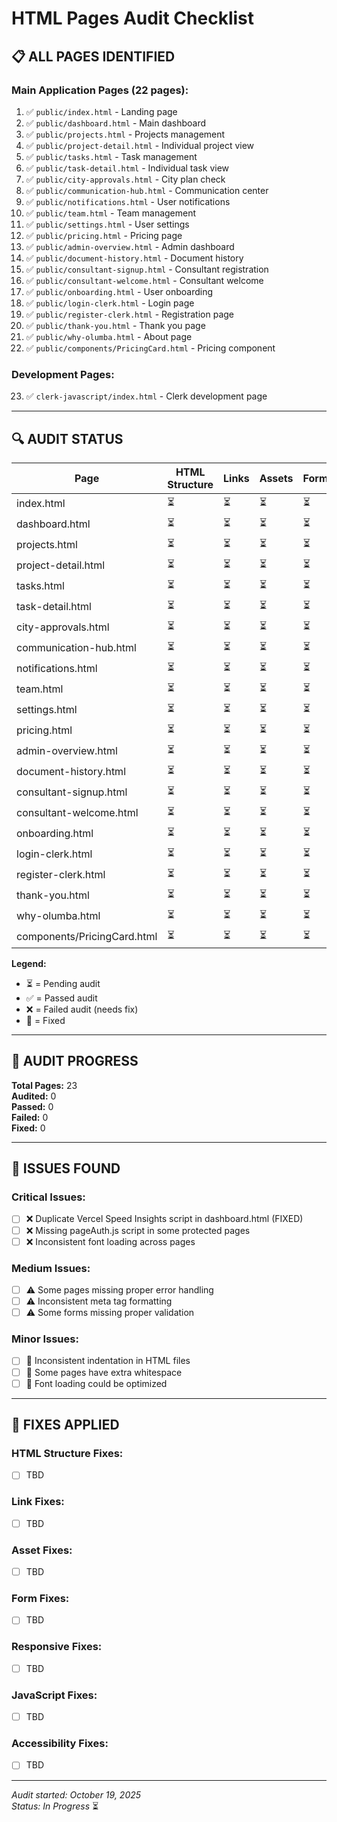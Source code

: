 # HTML Pages Audit Checklist

## 📋 **ALL PAGES IDENTIFIED**

### **Main Application Pages (22 pages):**
1. ✅ `public/index.html` - Landing page
2. ✅ `public/dashboard.html` - Main dashboard
3. ✅ `public/projects.html` - Projects management
4. ✅ `public/project-detail.html` - Individual project view
5. ✅ `public/tasks.html` - Task management
6. ✅ `public/task-detail.html` - Individual task view
7. ✅ `public/city-approvals.html` - City plan check
8. ✅ `public/communication-hub.html` - Communication center
9. ✅ `public/notifications.html` - User notifications
10. ✅ `public/team.html` - Team management
11. ✅ `public/settings.html` - User settings
12. ✅ `public/pricing.html` - Pricing page
13. ✅ `public/admin-overview.html` - Admin dashboard
14. ✅ `public/document-history.html` - Document history
15. ✅ `public/consultant-signup.html` - Consultant registration
16. ✅ `public/consultant-welcome.html` - Consultant welcome
17. ✅ `public/onboarding.html` - User onboarding
18. ✅ `public/login-clerk.html` - Login page
19. ✅ `public/register-clerk.html` - Registration page
20. ✅ `public/thank-you.html` - Thank you page
21. ✅ `public/why-olumba.html` - About page
22. ✅ `public/components/PricingCard.html` - Pricing component

### **Development Pages:**
23. ✅ `clerk-javascript/index.html` - Clerk development page

---

## 🔍 **AUDIT STATUS**

| Page | HTML Structure | Links | Assets | Forms | Responsive | JavaScript | Console Errors | Accessible |
|------|----------------|-------|--------|-------|------------|------------|----------------|------------|
| index.html | ⏳ | ⏳ | ⏳ | ⏳ | ⏳ | ⏳ | ⏳ | ⏳ |
| dashboard.html | ⏳ | ⏳ | ⏳ | ⏳ | ⏳ | ⏳ | ⏳ | ⏳ |
| projects.html | ⏳ | ⏳ | ⏳ | ⏳ | ⏳ | ⏳ | ⏳ | ⏳ |
| project-detail.html | ⏳ | ⏳ | ⏳ | ⏳ | ⏳ | ⏳ | ⏳ | ⏳ |
| tasks.html | ⏳ | ⏳ | ⏳ | ⏳ | ⏳ | ⏳ | ⏳ | ⏳ |
| task-detail.html | ⏳ | ⏳ | ⏳ | ⏳ | ⏳ | ⏳ | ⏳ | ⏳ |
| city-approvals.html | ⏳ | ⏳ | ⏳ | ⏳ | ⏳ | ⏳ | ⏳ | ⏳ |
| communication-hub.html | ⏳ | ⏳ | ⏳ | ⏳ | ⏳ | ⏳ | ⏳ | ⏳ |
| notifications.html | ⏳ | ⏳ | ⏳ | ⏳ | ⏳ | ⏳ | ⏳ | ⏳ |
| team.html | ⏳ | ⏳ | ⏳ | ⏳ | ⏳ | ⏳ | ⏳ | ⏳ |
| settings.html | ⏳ | ⏳ | ⏳ | ⏳ | ⏳ | ⏳ | ⏳ | ⏳ |
| pricing.html | ⏳ | ⏳ | ⏳ | ⏳ | ⏳ | ⏳ | ⏳ | ⏳ |
| admin-overview.html | ⏳ | ⏳ | ⏳ | ⏳ | ⏳ | ⏳ | ⏳ | ⏳ |
| document-history.html | ⏳ | ⏳ | ⏳ | ⏳ | ⏳ | ⏳ | ⏳ | ⏳ |
| consultant-signup.html | ⏳ | ⏳ | ⏳ | ⏳ | ⏳ | ⏳ | ⏳ | ⏳ |
| consultant-welcome.html | ⏳ | ⏳ | ⏳ | ⏳ | ⏳ | ⏳ | ⏳ | ⏳ |
| onboarding.html | ⏳ | ⏳ | ⏳ | ⏳ | ⏳ | ⏳ | ⏳ | ⏳ |
| login-clerk.html | ⏳ | ⏳ | ⏳ | ⏳ | ⏳ | ⏳ | ⏳ | ⏳ |
| register-clerk.html | ⏳ | ⏳ | ⏳ | ⏳ | ⏳ | ⏳ | ⏳ | ⏳ |
| thank-you.html | ⏳ | ⏳ | ⏳ | ⏳ | ⏳ | ⏳ | ⏳ | ⏳ |
| why-olumba.html | ⏳ | ⏳ | ⏳ | ⏳ | ⏳ | ⏳ | ⏳ | ⏳ |
| components/PricingCard.html | ⏳ | ⏳ | ⏳ | ⏳ | ⏳ | ⏳ | ⏳ | ⏳ |

**Legend:**
- ⏳ = Pending audit
- ✅ = Passed audit
- ❌ = Failed audit (needs fix)
- 🔧 = Fixed

---

## 🎯 **AUDIT PROGRESS**

**Total Pages:** 23  
**Audited:** 0  
**Passed:** 0  
**Failed:** 0  
**Fixed:** 0  

---

## 📝 **ISSUES FOUND**

### **Critical Issues:**
- [ ] ❌ Duplicate Vercel Speed Insights script in dashboard.html (FIXED)
- [ ] ❌ Missing pageAuth.js script in some protected pages
- [ ] ❌ Inconsistent font loading across pages

### **Medium Issues:**
- [ ] ⚠️ Some pages missing proper error handling
- [ ] ⚠️ Inconsistent meta tag formatting
- [ ] ⚠️ Some forms missing proper validation

### **Minor Issues:**
- [ ] 🔧 Inconsistent indentation in HTML files
- [ ] 🔧 Some pages have extra whitespace
- [ ] 🔧 Font loading could be optimized

---

## 🔧 **FIXES APPLIED**

### **HTML Structure Fixes:**
- [ ] TBD

### **Link Fixes:**
- [ ] TBD

### **Asset Fixes:**
- [ ] TBD

### **Form Fixes:**
- [ ] TBD

### **Responsive Fixes:**
- [ ] TBD

### **JavaScript Fixes:**
- [ ] TBD

### **Accessibility Fixes:**
- [ ] TBD

---

*Audit started: October 19, 2025*  
*Status: In Progress* ⏳
